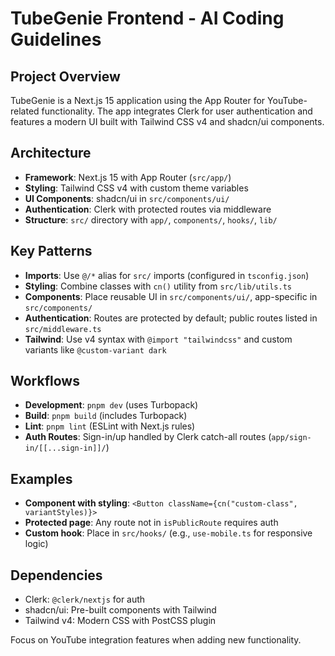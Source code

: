 # TubeGenie Frontend - AI Coding Guidelines

## Project Overview
TubeGenie is a Next.js 15 application using the App Router for YouTube-related functionality. The app integrates Clerk for user authentication and features a modern UI built with Tailwind CSS v4 and shadcn/ui components.

## Architecture
- **Framework**: Next.js 15 with App Router (`src/app/`)
- **Styling**: Tailwind CSS v4 with custom theme variables
- **UI Components**: shadcn/ui in `src/components/ui/`
- **Authentication**: Clerk with protected routes via middleware
- **Structure**: `src/` directory with `app/`, `components/`, `hooks/`, `lib/`

## Key Patterns
- **Imports**: Use `@/*` alias for `src/` imports (configured in `tsconfig.json`)
- **Styling**: Combine classes with `cn()` utility from `src/lib/utils.ts`
- **Components**: Place reusable UI in `src/components/ui/`, app-specific in `src/components/`
- **Authentication**: Routes are protected by default; public routes listed in `src/middleware.ts`
- **Tailwind**: Use v4 syntax with `@import "tailwindcss"` and custom variants like `@custom-variant dark`

## Workflows
- **Development**: `pnpm dev` (uses Turbopack)
- **Build**: `pnpm build` (includes Turbopack)
- **Lint**: `pnpm lint` (ESLint with Next.js rules)
- **Auth Routes**: Sign-in/up handled by Clerk catch-all routes (`app/sign-in/[[...sign-in]]/`)

## Examples
- **Component with styling**: `<Button className={cn("custom-class", variantStyles)}>`
- **Protected page**: Any route not in `isPublicRoute` requires auth
- **Custom hook**: Place in `src/hooks/` (e.g., `use-mobile.ts` for responsive logic)

## Dependencies
- Clerk: `@clerk/nextjs` for auth
- shadcn/ui: Pre-built components with Tailwind
- Tailwind v4: Modern CSS with PostCSS plugin

Focus on YouTube integration features when adding new functionality.